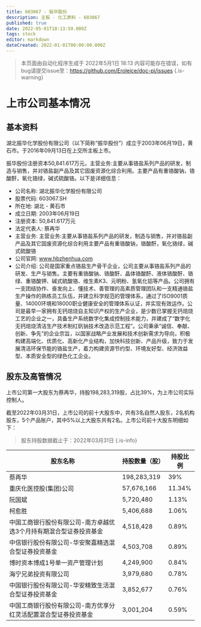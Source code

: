 ```yaml
---
title: 603067 - 振华股份
description: 主板 - 化工原料 - 603067
published: true
date: 2022-05-01T18:13:59.000Z
tags: stock
editor: markdown
dateCreated: 2022-01-01T00:00:00.000Z
---
```


> 本页面由自动化程序生成于 2022年5月1日 18:13
> 内容可能存在错误，如有bug请提交issue至：https://github.com/Eroleice/doc-pi/issues
{.is-warning}

# 上市公司基本情况

## 基本资料

湖北振华化学股份有限公司（以下简称“振华股份”）成立于2003年06月19日，黄石市。于2016年09月13日在上交所主板上市。

振华股份注册资本50,841.617万元，主营业务:主要从事铬盐系列产品的研发，制造与销售，并对铬盐副产品及其它固废资源化综合利用。主要产品有重铬酸钠，铬酸酐，氧化铬绿，碱式硫酸铬。以下是详细信息：

- 公司名称: 湖北振华化学股份有限公司
- 股票代码: 603067.SH
- 所在地: 湖北 - 黄石市
- 成立日期: 2003年06月19日
- 注册资本: 50,841.617万元
- 法定代表人: 蔡再华
- 主营业务: 主营业务:主要从事铬盐系列产品的研发，制造与销售，并对铬盐副产品及其它固废资源化综合利用主要产品有重铬酸钠，铬酸酐，氧化铬绿，碱式硫酸铬
- 公司官网: www.hbzhenhua.com
- 公司介绍: 公司是国家重点铬盐生产骨干企业，公司主要从事铬盐系列产品的研发、生产与销售。主要有重铬酸钠、铬酸酐、晶体铬酸酐、液体铬酸酐、铬绿、重铬酸钾、碱式硫酸铬、维生素K3、元明粉、氢氧化铝等产品。公司拥有一支团结协作、奋发向上、懂技术、善管理的高素质管理团队和一支精通铬盐生产操作的熟练员工队伍，并建立科学规范的管理体系，通过了ISO9001质量、14000环境和18000职业健康安全的管理体系认证，并实现有效运作。公司是最早一家拥有无钙焙烧自主知识产权的生产企业，是少数已掌握无钙焙烧工艺的企业之一，具备生产系统数字化集成控制技术能力，并建成了“数字化无钙焙烧清洁生产技术制红矾钠技术改造示范工程”。公司秉承“诚信、奉献、创新、争先”的企业宗旨，以国家战略产业发展和技术创新需求为导向，积极构建高端化、优质化、高新化产业结构，加快科技创新、产品升级，致力于发展清洁环保节能的铬盐生产，着力构建资源节约型、环境友好型、经济效益型、本质安全型的绿色化工企业。


## 股东及高管情况

上市公司第一大股东为蔡再华，持股198,283,319股，占比39%，为上市公司实际控制人。

截至2022年03月31日，上市公司的前十大股东中，共有3名自然人股东，2名机构股东，5个产品账户，其中5%以上大股东共有2名。上市公司前十大股东明细如下：

> 股东持股数据截止于：2022年03月31日
{.is-info}

| 股东名称 | 持股数量（股） | 持股比例 |
| --- | --- | --- |
| 蔡再华 | 198,283,319 | 39% |
| 重庆化医控股(集团)公司 | 57,676,166 | 11.34% |
| 阮国斌 | 5,720,480 | 1.13% |
| 柯愈胜 | 5,406,688 | 1.06% |
| 中国工商银行股份有限公司-南方卓越优选3个月持有期混合型证券投资基金 | 4,518,428 | 0.89% |
| 中信银行股份有限公司-华安聚嘉精选混合型证券投资基金 | 4,503,708 | 0.89% |
| 博时资本博成1号单一资产管理计划 | 4,249,900 | 0.84% |
| 海宁兄弟投资有限公司 | 3,979,680 | 0.78% |
| 中国银行股份有限公司-华安精致生活混合型证券投资基金 | 3,852,677 | 0.76% |
| 中国工商银行股份有限公司-南方优享分红灵活配置混合型证券投资基金 | 3,001,204 | 0.59% |




